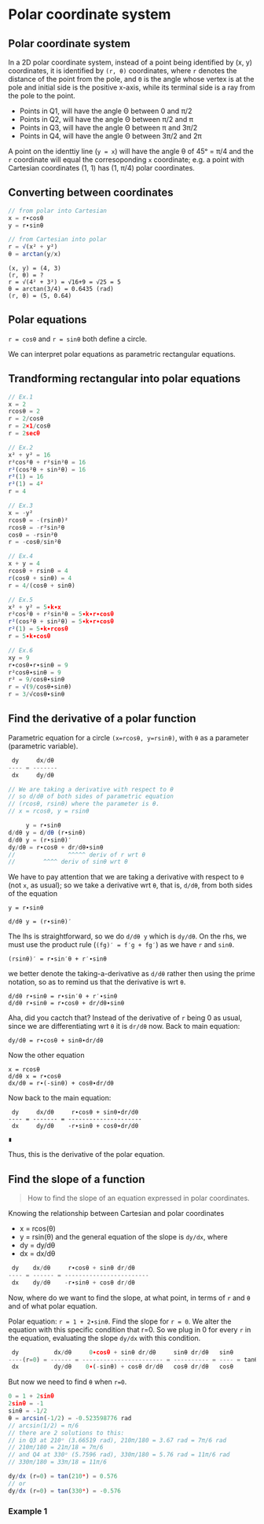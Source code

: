 # Polar coordinate system

## Polar coordinate system

In a 2D polar coordinate system, instead of a point being identified by (x, y) coordinates, it is identified by `(r, θ)` coordinates, where `r` denotes the distance of the point from the pole, and `Θ` is the angle whose vertex is at the pole and initial side is the positive x-axis, while its terminal side is a ray from the pole to the point.

- Points in Q1, will have the angle Θ between 0 and π/2
- Points in Q2, will have the angle Θ between π/2 and π
- Points in Q3, will have the angle Θ between π and 3π/2
- Points in Q4, will have the angle Θ between 3π/2 and 2π

A point on the identtiy line (`y = x`) will have the angle θ of 45ᵒ = π/4 and the `r` coordinate will equal the corresoponding `x` coordinate; e.g. a point with Cartesian coordinates (1, 1) has (1, π/4) polar coordinates.

## Converting between coordinates

```js
// from polar into Cartesian
x = r∙cosθ
y = r∙sinθ

// from Cartesian into polar
r = √(x² + y²)
θ = arctan(y/x)
```


```
(x, y) = (4, 3)
(r, θ) = ?
r = √(4² + 3²) = √16+9 = √25 = 5
θ = arctan(3/4) = 0.6435 (rad)
(r, θ) = (5, 0.64)
```

## Polar equations

`r = cosθ` and `r = sinθ` both define a circle.

We can interpret polar equations as parametric rectangular equations.

## Trandforming rectangular into polar equations

```js
// Ex.1
x = 2
rcosθ = 2
r = 2/cosθ
r = 2×1/cosθ
r = 2secθ

// Ex.2
x² + y² = 16
r²cos²θ + r²sin²θ = 16
r²(cos²θ + sin²θ) = 16
r²(1) = 16
r²(1) = 4²
r = 4

// Ex.3
x = -y²
rcosθ = -(rsinθ)²
rcosθ = -r²sin²θ
cosθ = -rsin²θ
r = -cosθ/sin²θ

// Ex.4
x + y = 4
rcosθ + rsinθ = 4
r(cosθ + sinθ) = 4
r = 4/(cosθ + sinθ)

// Ex.5
x² + y² = 5∙k∙x
r²cos²θ + r²sin²θ = 5∙k∙r∙cosθ
r²(cos²θ + sin²θ) = 5∙k∙r∙cosθ
r²(1) = 5∙k∙rcosθ
r = 5∙k∙cosθ

// Ex.6
xy = 9
r∙cosθ∙r∙sinθ = 9
r²cosθ∙sinθ = 9
r² = 9/cosθ∙sinθ
r = √(9/cosθ∙sinθ)
r = 3/√cosθ∙sinθ
```

## Find the derivative of a polar function

Parametric equation for a circle `(x=rcosθ, y=rsinθ)`, with `θ` as a parameter (parametric variable).


```js
 dy     dx/dθ
---- = -------
 dx     dy/dθ

// We are taking a derivative with respect to θ
// so d/dθ of both sides of parametric equation
// (rcosθ, rsinθ) where the parameter is θ.
// x = rcosθ, y = rsinθ

     y = r∙sinθ
d/dθ y = d/dθ (r∙sinθ)
d/dθ y = (r∙sinθ)′
dy/dθ = r∙cosθ + dr/dθ∙sinθ
//               ^^^^^ deriv of r wrt θ
//        ^^^^ deriv of sinθ wrt θ
```

We have to pay attention that we are taking a derivative with respect to `θ` (not `x`, as usual); so we take a derivative wrt `θ`, that is, `d/dθ`, from both sides of the equation

    y = r∙sinθ

    d/dθ y = (r∙sinθ)′

The lhs is straightforward, so we do `d/dθ y` which is `dy/dθ`. On the rhs, we must use the product rule (`(fg)′ = f′g + fg′`) as we have `r` and `sinθ`. 

    (rsinθ)′ = r∙sin′θ + r′∙sinθ

we better denote the taking-a-derivative as `d/dθ` rather then using the prime notation, so as to remind us that the derivative is wrt `θ`.

    d/dθ r∙sinθ = r∙sin′θ + r′∙sinθ
    d/dθ r∙sinθ = r∙cosθ + dr/dθ∙sinθ

Aha, did you cactch that? Instead of the derivative of `r` being 0 as usual, since we are differentiating wrt `θ` it is `dr/dθ` now. Back to main equation:

    dy/dθ = r∙cosθ + sinθ∙dr/dθ

Now the other equation

    x = rcosθ
    d/dθ x = r∙cosθ
    dx/dθ = r∙(-sinθ) + cosθ∙dr/dθ

Now back to the main equation:

     dy     dx/dθ     r∙cosθ + sinθ∙dr/dθ
    ---- = ------- = ---------------------
     dx     dy/dθ    -r∙sinθ + cosθ∙dr/dθ

    ∎

Thus, this is the derivative of the polar equation.



## Find the slope of a function

>How to find the slope of an equation expressed in polar coordinates.

Knowing the relationship between Cartesian and polar coordinates
- x = rcos(θ)
- y = rsin(θ)
and the general equation of the slope is `dy/dx`, where
- dy = dy/dθ
- dx = dx/dθ

```js
 dy    dx/dθ     r∙cosθ + sinθ dr/dθ
---- = ------ = ------------------------
 dx    dy/dθ    -r∙sinθ + cosθ dr/dθ
```

Now, where do we want to find the slope, at what point, in terms of `r` and `θ` and of what polar equation.

Polar equation: `r = 1 + 2∙sinθ`. Find the slope for `r = 0`. We alter the equation with this specific condition that r=0. So we plug in 0 for every `r` in the equation, evaluating the slope `dy/dx` with this condition.

```js
 dy          dx/dθ     0∙cosθ + sinθ dr/dθ     sinθ dr/dθ   sinθ
----(r=0) = ------ = ----------------------- = ---------- = ---- = tanθ
 dx          dy/dθ    0∙(-sinθ) + cosθ dr/dθ   cosθ dr/dθ   cosθ
```

But now we need to find `θ` when `r=0`.

```js
0 = 1 + 2sinθ
2sinθ = -1
sinθ = -1/2
θ = arcsin(-1/2) = -0.523598776 rad
// arcsin(1/2) = π/6
// there are 2 solutions to this:
// in Q3 at 210ᵒ (3.66519 rad), 210π/180 = 3.67 rad = 7π/6 rad
// 210π/180 = 21π/18 = 7π/6
// and Q4 at 330ᵒ (5.7596 rad), 330π/180 = 5.76 rad = 11π/6 rad
// 330π/180 = 33π/18 = 11π/6

dy/dx (r=0) = tan(210ᵒ) = 0.576
// or
dy/dx (r=0) = tan(330ᵒ) = -0.576
```




### Example 1
